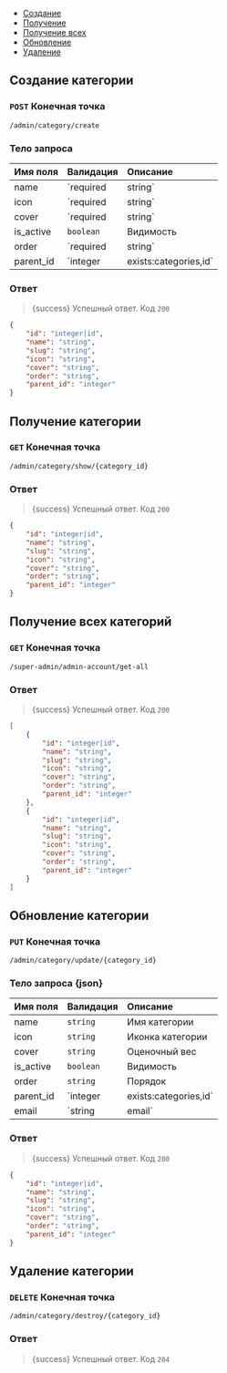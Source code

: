 - [Создание](#create)
- [Получение](#show)
- [Получение всех](#get-all)
- [Обновление](#update)
- [Удаление](#delete)

<a name="create"></a>
## Создание категории

### `POST` **Конечная точка**
```text
/admin/category/create
```

### Тело запроса


|Имя поля|Валидация|Описание|
|:-|:-|:-|
|name|`required|string`|Имя категории|
|icon|`required|string`|Иконка категории
|cover|`required|string`|Оценочный вес
|is_active|`boolean`|Видимость
|order|`required|string`|Порядок
|parent_id|`integer|exists:categories,id`|Идентификатор родительской категории


### Ответ

> {success} Успешный ответ. Код `200`

```json
{
    "id": "integer|id",
    "name": "string",
    "slug": "string",
    "icon": "string",
    "cover": "string",
    "order": "string",
    "parent_id": "integer"
}
```


<a name="show"></a>
## Получение категории

### `GET` **Конечная точка**
```text
/admin/category/show/{category_id}
```


### Ответ

> {success} Успешный ответ. Код `200`

```json
{
    "id": "integer|id",
    "name": "string",
    "slug": "string",
    "icon": "string",
    "cover": "string",
    "order": "string",
    "parent_id": "integer"
}
```

<a name="get-all"></a>
## Получение всех категорий

### `GET` **Конечная точка**
```text
/super-admin/admin-account/get-all
```


### Ответ

> {success} Успешный ответ. Код `200`

```json
[
    {
        "id": "integer|id",
        "name": "string",
        "slug": "string",
        "icon": "string",
        "cover": "string",
        "order": "string",
        "parent_id": "integer"
    },
    {
        "id": "integer|id",
        "name": "string",
        "slug": "string",
        "icon": "string",
        "cover": "string",
        "order": "string",
        "parent_id": "integer"
    }
]
```

<a name="update"></a>
## Обновление категории

### `PUT` **Конечная точка**
```text
/admin/category/update/{category_id}
```

### Тело запроса {json}


|Имя поля|Валидация|Описание|
|:-|:-|:-|
|name|`string`|Имя категории|
|icon|`string`|Иконка категории
|cover|`string`|Оценочный вес
|is_active|`boolean`|Видимость
|order|`string`|Порядок
|parent_id|`integer|exists:categories,id`|Идентификатор родительской категории
|email|`string|email`|Электронная почта пользователя


### Ответ

> {success} Успешный ответ. Код `200`

```json
{
    "id": "integer|id",
    "name": "string",
    "slug": "string",
    "icon": "string",
    "cover": "string",
    "order": "string",
    "parent_id": "integer"
}
```

<a name="delete"></a>
## Удаление категории

### `DELETE` **Конечная точка**
```text
/admin/category/destroy/{category_id}
```

### Ответ

> {success} Успешный ответ. Код `204`

